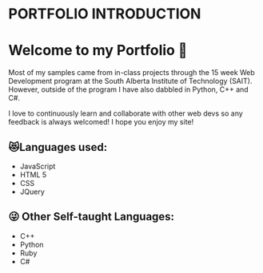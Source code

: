 # PORTFOLIO INTRODUCTION
<h1> Welcome to my Portfolio 💖 </h1>
<p> Most of my samples came from in-class projects through the 15 week Web Development program at the South
  Alberta Institute of Technology (SAIT). However, outside of the program I have also dabbled in Python,
  C++ and C#.</p>
<p>I love to continuously learn and collaborate with other web devs so any feedback is always welcomed! I hope you enjoy my
site!</p>

<h2> 😻Languages used: </h2>
<ul>
  <li> JavaScript </li>
  <li> HTML 5 </li>
  <li> CSS </li>
  <li>JQuery</li>
</ul>

<h2>😜 Other Self-taught Languages: </h2>
<ul>
  <li> C++ </li>
  <li> Python</li>
  <li> Ruby</li>
  <li> C#</li>
</ul>



